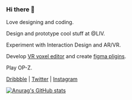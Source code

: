 ### Hi there 👋

Love designing and coding. 

Design and prototype cool stuff at @LIV.

Experiment with Interaction Design and AR/VR. 

Develop [VR voxel editor](https://twitter.com/Volorf/status/1305406161710125056) and create [figma pligins](https://www.figma.com/@volorf).

Play OP-Z.

[Dribbble](https://dribbble.com/Volorf) | [Twitter](https://twitter.com/Volorf) | [Instagram](https://www.instagram.com/olegdesignfrolov/)

[![Anurag's GitHub stats](https://github-readme-stats.vercel.app/api?username=Volorf)](https://github.com/anuraghazra/github-readme-stats)

